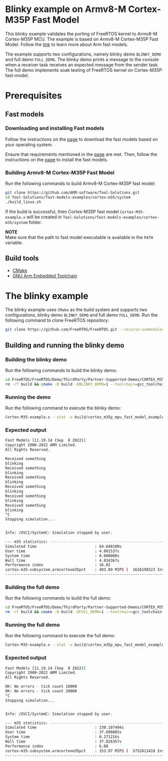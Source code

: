 
# Blinky example on Armv8-M Cortex-M35P Fast Model
This blinky example validates the porting of FreeRTOS kernel to Armv8-M Cortex-M35P MCU. The example is based on Armv8-M Cortex-M35P Fast Model. Follow the [link](https://www.arm.com/products/development-tools/simulation/fast-models) to learn more about Arm fast models.

The example supports two configurations, namely blinky demo `BLINKY_DEMO` and full demo `FULL_DEMO`. The blinky demo prints a message to the console when a receiver task receives an expected message from the sender task. The full demo implements soak testing of FreeRTOS kernel on Cortex-M35P fast-model.

# Prerequisites

## Fast models
### Downloading and installing Fast models
Follow the instructions on the [page](https://developer.arm.com/Tools%20and%20Software/Fast%20Models) to download the fast models based on your operating system.

Ensure that requirements mentioned in the [page](https://developer.arm.com/documentation/100965/1120/Installing-Fast-Models/Requirements-for-Fast-Models) are met. Then, follow the instructions on the [page](https://developer.arm.com/documentation/100965/1120/Installing-Fast-Models) to install the fast models.

### Building Armv8-M Cortex-M35P Fast Model
Run the following commands to build Armv8-M Cortex-M35P fast model:
```bash
git clone https://github.com/ARM-software/Tool-Solutions.git
cd Tool-Solutions/fast-models-examples/cortex-m35/system
./build_linux.sh
```

If the build is successful, then Cortex-M35P fast model `Cortex-M35-example.x` will be created in `Tool-Solutions/fast-models-examples/cortex-m35/system` folder.

**NOTE**  
Make sure that the path to fast model executable is available in the `PATH` variable.

## Build tools
* [CMake](https://cmake.org/download/)
* [GNU Arm Embedded Toolchain](https://developer.arm.com/downloads/-/arm-gnu-toolchain-downloads)

# The blinky example
The blinky example uses `CMake` as the build system and supports two configurations, blinky demo `BLINKY_DEMO` and full demo `FULL_DEMO`. Run the following command to clone FreeRTOS repository:

```bash
git clone https://github.com/FreeRTOS/FreeRTOS.git --recurse-submodules
```

## Building and running the blinky demo
### Building the blinky demo
Run the following commands to build the blinky demo:

```bash
cd FreeRTOS/FreeRTOS/Demo/ThirdParty/Partner-Supported-Demos/CORTEX_M35P_FAST_MODEL_BLINKY_GCC
rm -rf build && cmake -B build -DBLINKY_DEMO=1 --toolchain=gcc_toolchain.cmake . && cmake --build build
```

### Running the demo
Run the following command to execute the blinky demo:
```bash
Cortex-M35-example.x --stat -a build/cortex_m35p_mpu_fast_model_example
```

### Expected output
```bash
Fast Models [11.19.14 (Sep  8 2022)]
Copyright 2000-2022 ARM Limited.
All Rights Reserved.

Received something
blinking
Received something
blinking
Received something
blinking
Received something
blinking
Received something
blinking
Received something
blinking
^C
Stopping simulation...


Info: /OSCI/SystemC: Simulation stopped by user.

--- m35 statistics: -----------------------------------------------------------
Simulated time                          : 64.648100s
User time                               : 4.001537s
System time                             : 0.000000s
Wall time                               : 4.034367s
Performance index                       : 16.02
cortex-m35-subsystem.armcortexm35pct    : 403.89 MIPS (  1616198523 Inst)
-------------------------------------------------------------------------------

```

### Building the full demo
Run the following commands to build the full demo:

```bash
cd FreeRTOS/FreeRTOS/Demo/ThirdParty/Partner-Supported-Demos/CORTEX_M35P_FAST_MODEL_BLINKY_GCC
rm -rf build && cmake -B build -DFULL_DEMO=1 --toolchain=gcc_toolchain.cmake . && cmake --build build
```

### Running the full demo
Run the following command to execute the full demo:
```bash
Cortex-M35-example.x --stat -a build/cortex_m35p_mpu_fast_model_example
```

### Expected output
```bash
Fast Models [11.19.14 (Sep  8 2022)]
Copyright 2000-2022 ARM Limited.
All Rights Reserved.

OK: No errors - tick count 10000
OK: No errors - tick count 20000
^C
Stopping simulation...


Info: /OSCI/SystemC: Simulation stopped by user.

--- m35 statistics: -----------------------------------------------------------
Simulated time                          : 230.107494s
User time                               : 37.090885s
System time                             : 0.271216s
Wall time                               : 37.826357s
Performance index                       : 6.08
cortex-m35-subsystem.armcortexm35pct    : 153.97 MIPS (  5752613410 Inst)
-------------------------------------------------------------------------------
```

